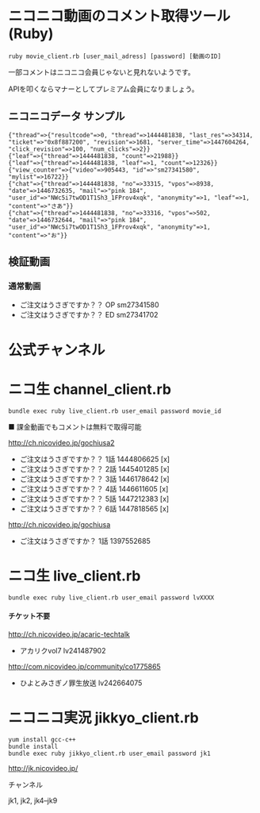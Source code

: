 
# ニコニコ動画のコメント取得ツール (Ruby)

```
ruby movie_client.rb [user_mail_adress] [password] [動画のID]
```

一部コメントはニコニコ会員じゃないと見れないようです。

APIを叩くならマナーとしてプレミアム会員になりましょう。

## ニコニコデータ サンプル

```
{"thread"=>{"resultcode"=>0, "thread"=>1444481838, "last_res"=>34314, "ticket"=>"0x8f887200", "revision"=>1681, "server_time"=>1447604264, "click_revision"=>100, "num_clicks"=>2}}
{"leaf"=>{"thread"=>1444481838, "count"=>21988}}
{"leaf"=>{"thread"=>1444481838, "leaf"=>1, "count"=>12326}}
{"view_counter"=>{"video"=>905443, "id"=>"sm27341580", "mylist"=>16722}}
{"chat"=>{"thread"=>1444481838, "no"=>33315, "vpos"=>8938, "date"=>1446732635, "mail"=>"pink 184", "user_id"=>"NWc5i7twOD1T1Sh3_1FProv4xqk", "anonymity"=>1, "leaf"=>1, "content"=>"さあ"}}
{"chat"=>{"thread"=>1444481838, "no"=>33316, "vpos"=>502, "date"=>1446732644, "mail"=>"pink 184", "user_id"=>"NWc5i7twOD1T1Sh3_1FProv4xqk", "anonymity"=>1, "content"=>"お"}}
```


## 検証動画

### 通常動画

* ご注文はうさぎですか？？ OP sm27341580
* ご注文はうさぎですか？？ ED sm27341702


# 公式チャンネル

# ニコ生 channel_client.rb

```
bundle exec ruby live_client.rb user_email password movie_id
```


■ 課金動画でもコメントは無料で取得可能

http://ch.nicovideo.jp/gochiusa2

* ご注文はうさぎですか？？ 1話 1444806625 [x]
* ご注文はうさぎですか？？ 2話 1445401285 [x]
* ご注文はうさぎですか？？ 3話 1446178642 [x]
* ご注文はうさぎですか？？ 4話 1446611605 [x]
* ご注文はうさぎですか？？ 5話 1447212383 [x]
* ご注文はうさぎですか？？ 6話 1447818565 [x]

http://ch.nicovideo.jp/gochiusa

* ご注文はうさぎですか？ 1話 1397552685

# ニコ生 live_client.rb

```
bundle exec ruby live_client.rb user_email password lvXXXX
```

#### チケット不要

http://ch.nicovideo.jp/acaric-techtalk

* アカリクvol7 lv241487902

http://com.nicovideo.jp/community/co1775865

* ひよとみさぎノ罪生放送 lv242664075



# ニコニコ実況 jikkyo_client.rb

```
yum install gcc-c++
bundle install
bundle exec ruby jikkyo_client.rb user_email password jk1
```

http://jk.nicovideo.jp/

チャンネル

jk1, jk2, jk4–jk9